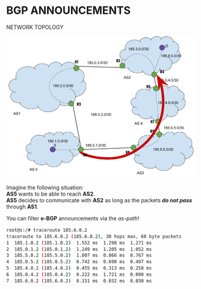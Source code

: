 # BGP ANNOUNCEMENTS

NETWORK TOPOLOGY

<div align="center">
  <img src="https://github.com/mariocuomo/kathara-testing/blob/main/labs/bgp_policy/schema.png">
</div>


Imagine the following situation:<br>
**AS5** wants to be able to reach **AS2**.<br>
**AS5** decides to communicate with **AS2** as long as the packets **_do not pass_** through **AS1**.

You can filter **e-BGP** announcements via the _as-path_!

```Bash
root@s:/# traceroute 185.6.0.2 
traceroute to 185.6.0.2 (185.6.0.2), 30 hops max, 60 byte packets
1  185.1.0.2 (185.1.0.2)  1.552 ms  1.298 ms  1.271 ms
2  185.0.1.2 (185.0.1.2)  1.249 ms  1.205 ms  1.052 ms
3  185.5.0.2 (185.5.0.2)  1.007 ms  0.866 ms  0.767 ms
4  185.0.5.2 (185.0.5.2)  0.742 ms  0.690 ms  0.497 ms
5  185.4.0.2 (185.4.0.2)  0.455 ms  0.313 ms  0.258 ms
6  185.0.4.2 (185.0.4.2)  0.222 ms  1.721 ms  0.090 ms
7  185.6.0.2 (185.6.0.2)  0.151 ms  0.032 ms  0.030 ms
```







